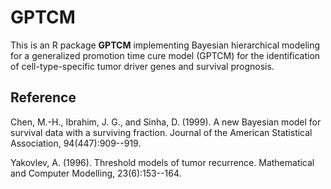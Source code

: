# GPTCM
<!-- 
[![CRAN
status](https://www.r-pkg.org/badges/version/BayesSurvive)](https://cran.r-project.org/package=BayesSurvive)
[![r-universe](https://ocbe-uio.r-universe.dev/badges/BayesSurvive)](https://ocbe-uio.r-universe.dev/BayesSurvive)
[![R-CMD-check](https://github.com/ocbe-uio/BayesSurvive/workflows/R-CMD-check/badge.svg)](https://github.com/ocbe-uio/BayesSurvive/actions)
[![License](https://img.shields.io/badge/License-GPLv3-brightgreen.svg)](https://www.gnu.org/licenses/gpl-3.0)
[![DOI](https://img.shields.io/badge/doi-10.32614%2FCRAN.package.BayesSurvive-brightgreen)](https://doi.org/10.32614/CRAN.package.BayesSurvive)
-->

This is an R package **GPTCM** implementing Bayesian hierarchical modeling for a generalized promotion time cure model (GPTCM) for the identification of cell-type-specific tumor driver genes and survival prognosis. 


## Reference

Chen, M.-H., Ibrahim, J. G., and Sinha, D. (1999). A new Bayesian model for survival data with
a surviving fraction. Journal of the American Statistical Association, 94(447):909--919.

Yakovlev, A. (1996). Threshold models of tumor recurrence. Mathematical and Computer Modelling,
23(6):153--164.
